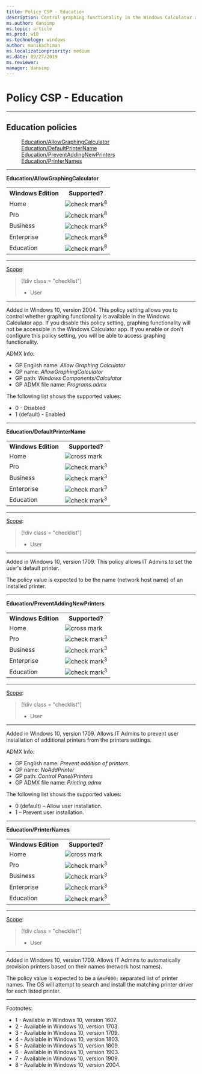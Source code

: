 ```yaml
---
title: Policy CSP - Education
description: Control graphing functionality in the Windows Calculator app. 
ms.author: dansimp
ms.topic: article
ms.prod: w10
ms.technology: windows
author: manikadhiman
ms.localizationpriority: medium
ms.date: 09/27/2019
ms.reviewer:
manager: dansimp
---
```


# Policy CSP - Education


<hr/>

<!--Policies-->
## Education policies

<dl>
  <dd>
    <a href="#education-allowgraphingcalculator">Education/AllowGraphingCalculator</a>
  </dd>
  <dd>
    <a href="#education-defaultprintername">Education/DefaultPrinterName</a>
  </dd>
  <dd>
    <a href="#education-preventaddingnewprinters">Education/PreventAddingNewPrinters</a>
  </dd>
  <dd>
    <a href="#education-printernames">Education/PrinterNames</a>
  </dd>
</dl>


<hr/>

<!--Policy-->
<a href="" id="education-allowgraphingcalculator"></a>**Education/AllowGraphingCalculator**

<!--SupportedSKUs-->
<table>
<tr>
    <th>Windows Edition</th>
    <th>Supported?</th>
</tr>
<tr>
    <td>Home</td>
    <td><img src="images/checkmark.png" alt="check mark" /><sup>8</sup></td>
</tr>
<tr>
    <td>Pro</td>
    <td><img src="images/checkmark.png" alt="check mark" /><sup>8</sup></td>
</tr>
<tr>
    <td>Business</td>
    <td><img src="images/checkmark.png" alt="check mark" /><sup>8</sup></td>
</tr>
<tr>
    <td>Enterprise</td>
    <td><img src="images/checkmark.png" alt="check mark" /><sup>8</sup></td>
</tr>
<tr>
    <td>Education</td>
    <td><img src="images/checkmark.png" alt="check mark" /><sup>8</sup></td>
</tr>
</table>

<!--/SupportedSKUs-->
<hr/>

<!--Scope-->
[Scope](./policy-configuration-service-provider.md#policy-scope):

> [!div class = "checklist"]
> * User

<hr/>

<!--/Scope-->
<!--Description-->
Added in Windows 10, version 2004. This policy setting allows you to control whether graphing functionality is available in the Windows Calculator app. If you disable this policy setting, graphing functionality will not be accessible in the Windows Calculator app. If you enable or don't configure this policy setting, you will be able to access graphing functionality.
<!--/Description-->
<!--ADMXMapped-->
ADMX Info:
-   GP English name: *Allow Graphing Calculator*
-   GP name: *AllowGraphingCalculator*
-   GP path: *Windows Components/Calculator*
-   GP ADMX file name: *Programs.admx*

<!--/ADMXMapped-->
<!--SupportedValues-->
The following list shows the supported values:
- 0 - Disabled
- 1 (default) - Enabled
<!--/SupportedValues-->
<!--/Policy-->

<hr/>

<!--Policy-->
<a href="" id="education-defaultprintername"></a>**Education/DefaultPrinterName**

<!--SupportedSKUs-->
<table>
<tr>
    <th>Windows Edition</th>
    <th>Supported?</th>
</tr>
<tr>
    <td>Home</td>
    <td><img src="images/crossmark.png" alt="cross mark" /></td>
</tr>
<tr>
    <td>Pro</td>
    <td><img src="images/checkmark.png" alt="check mark" /><sup>3</sup></td>
</tr>
<tr>
    <td>Business</td>
    <td><img src="images/checkmark.png" alt="check mark" /><sup>3</sup></td>
</tr>
<tr>
    <td>Enterprise</td>
    <td><img src="images/checkmark.png" alt="check mark" /><sup>3</sup></td>
</tr>
<tr>
    <td>Education</td>
    <td><img src="images/checkmark.png" alt="check mark" /><sup>3</sup></td>
</tr>
</table>

<!--/SupportedSKUs-->
<hr/>

<!--Scope-->
[Scope](./policy-configuration-service-provider.md#policy-scope):

> [!div class = "checklist"]
> * User

<hr/>

<!--/Scope-->
<!--Description-->
Added in Windows 10, version 1709. This policy allows IT Admins to set the user's default printer.

The policy value is expected to be the name (network host name) of an installed printer.

<!--/Description-->
<!--/Policy-->

<hr/>

<!--Policy-->
<a href="" id="education-preventaddingnewprinters"></a>**Education/PreventAddingNewPrinters**

<!--SupportedSKUs-->
<table>
<tr>
    <th>Windows Edition</th>
    <th>Supported?</th>
</tr>
<tr>
    <td>Home</td>
    <td><img src="images/crossmark.png" alt="cross mark" /></td>
</tr>
<tr>
    <td>Pro</td>
    <td><img src="images/checkmark.png" alt="check mark" /><sup>3</sup></td>
</tr>
<tr>
    <td>Business</td>
    <td><img src="images/checkmark.png" alt="check mark" /><sup>3</sup></td>
</tr>
<tr>
    <td>Enterprise</td>
    <td><img src="images/checkmark.png" alt="check mark" /><sup>3</sup></td>
</tr>
<tr>
    <td>Education</td>
    <td><img src="images/checkmark.png" alt="check mark" /><sup>3</sup></td>
</tr>
</table>

<!--/SupportedSKUs-->
<hr/>

<!--Scope-->
[Scope](./policy-configuration-service-provider.md#policy-scope):

> [!div class = "checklist"]
> * User

<hr/>

<!--/Scope-->
<!--Description-->
Added in Windows 10, version 1709. Allows IT Admins to prevent user installation of additional printers from the printers settings.

<!--/Description-->
<!--ADMXMapped-->
ADMX Info:
-   GP English name: *Prevent addition of printers*
-   GP name: *NoAddPrinter*
-   GP path: *Control Panel/Printers*
-   GP ADMX file name: *Printing.admx*

<!--/ADMXMapped-->
<!--SupportedValues-->
The following list shows the supported values:

-   0 (default) – Allow user installation.
-   1 – Prevent user installation.

<!--/SupportedValues-->
<!--/Policy-->

<hr/>

<!--Policy-->
<a href="" id="education-printernames"></a>**Education/PrinterNames**

<!--SupportedSKUs-->
<table>
<tr>
    <th>Windows Edition</th>
    <th>Supported?</th>
</tr>
<tr>
    <td>Home</td>
    <td><img src="images/crossmark.png" alt="cross mark" /></td>
</tr>
<tr>
    <td>Pro</td>
    <td><img src="images/checkmark.png" alt="check mark" /><sup>3</sup></td>
</tr>
<tr>
    <td>Business</td>
    <td><img src="images/checkmark.png" alt="check mark" /><sup>3</sup></td>
</tr>
<tr>
    <td>Enterprise</td>
    <td><img src="images/checkmark.png" alt="check mark" /><sup>3</sup></td>
</tr>
<tr>
    <td>Education</td>
    <td><img src="images/checkmark.png" alt="check mark" /><sup>3</sup></td>
</tr>
</table>

<!--/SupportedSKUs-->
<hr/>

<!--Scope-->
[Scope](./policy-configuration-service-provider.md#policy-scope):

> [!div class = "checklist"]
> * User

<hr/>

<!--/Scope-->
<!--Description-->
Added in Windows 10, version 1709. Allows IT Admins to automatically provision printers based on their names (network host names).

The policy value is expected to be a ```&#xF000;``` separated list of printer names.  The OS will attempt to search and install the matching printer driver for each listed printer.

<!--/Description-->
<!--/Policy-->
<hr/>

Footnotes:

- 1 - Available in Windows 10, version 1607.
- 2 - Available in Windows 10, version 1703.
- 3 - Available in Windows 10, version 1709.
- 4 - Available in Windows 10, version 1803.
- 5 - Available in Windows 10, version 1809.
- 6 - Available in Windows 10, version 1903.
- 7 - Available in Windows 10, version 1909.
- 8 - Available in Windows 10, version 2004.

<!--/Policies-->

